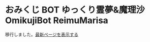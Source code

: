 # おみくじ BOT ゆっくり霊夢&魔理沙 OmikujiBot ReimuMarisa

移行しました。[最新ページを表示する](https://github.com/Pintocuru/OmikujiBot-Docs/blob/main/full/ReimuMarisa/README.md)
